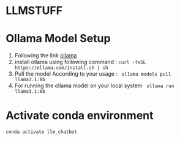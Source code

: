 # LLMSTUFF

# Ollama Model Setup
1. Following the link [ollama](https://ollama.com/download)
2. install ollama using following command : ``` curl -fsSL https://ollama.com/install.sh | sh ```
3. Pull the model According to your usage : ``` ollama models pull llama3.1:8b```
4. For running the ollama model on your local system ``` ollama run llama3.1:8b```

# Activate conda environment
```angular2html
conda activate llm_chatbot
```